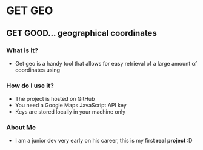 # GET GEO
## GET GOOD... geographical coordinates

### What is it?
- Get geo is a handy tool that allows for easy retrieval of a large amount of coordinates using 

### How do I use it?
- The project is hosted on GitHub
- You need a Google Maps JavaScript API key
- Keys are stored locally in your machine only

### About Me
- I am a junior dev very early on his career, this is my first __real project__ :D
